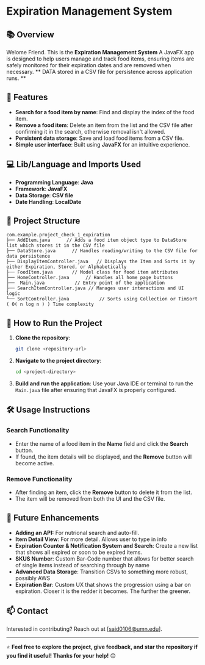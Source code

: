 
# Expiration Management System

## 📚 **Overview**
Welome Friend. This is the **Expiration Management System**  A JavaFX app is designed to help users manage and track food items, 
ensuring items are safely monitored for their expiration dates and are removed when necessary. 
** DATA stored in a CSV file for persistence across application runs. **

## 🚀 **Features**
- **Search for a food item by name**: Find and display the index of the food item.
- **Remove a food item**: Delete an item from the list and the CSV file after confirming it in the search, otherwise removal isn't allowed.
- **Persistent data storage**: Save and load food items from a CSV file.
- **Simple user interface**: Built using **JavaFX** for an intuitive experience.

## 💻 **Lib/Language and Imports Used**
- **Programming Language**: **Java**
- **Framework**: **JavaFX**
- **Data Storage**: **CSV file**
- **Date Handling**: **LocalDate**

## 🔧 **Project Structure**
```
com.example.project_check_1_expiration
├── AddItem.java      // Adds a food item object type to DataStore list which stores it in the CSV file
├── DataStore.java      // Handles reading/writing to the CSV file for data persistence
├── DisplayItemController.java   // Displays the Item and Sorts it by either Expiration, Stored, or Alphabetically
├── FoodItem.java       // Model class for food item attributes
├── HomeController.java      // Handles all home page buttons
├──  Main.java           // Entry point of the application
├── SearchItemController.java // Manages user interactions and UI logic
└── SortController.java           // Sorts using Collection or TimSort ( O( n log n ) ) Time complexity 
```

## 🌟 **How to Run the Project**
1. **Clone the repository**:
   ```bash
   git clone <repository-url>
   ```

2. **Navigate to the project directory**:
   ```bash
   cd <project-directory>
   ```

3. **Build and run the application**:
   Use your Java IDE or terminal to run the `Main.java` file after ensuring that JavaFX is properly configured.

## 🛠️ **Usage Instructions**
### **Search Functionality**
- Enter the name of a food item in the **Name** field and click the **Search** button.
- If found, the item details will be displayed, and the **Remove** button will become active.

### **Remove Functionality**
- After finding an item, click the **Remove** button to delete it from the list.
- The item will be removed from both the UI and the CSV file.

## 🌱 **Future Enhancements**
- **Adding an API:** For nutrional search and auto-fill.
- **Item Detail View**: For more detail. Allows user to type in info
- **Expiration Counter & Notification System and Search**: Create a new list that shows all expired or soon to be expired items.
- **SKUS Number**: Custom Bar-Code number that allows for better search of single items instead of searching through by name
- **Advanced Data Storage**: Transition CSVs to something more robust, possibly AWS
- **Expiration Bar**: Custom UX that shows the progression using a bar on expiration. Closer it is the redder it becomes. The further the greener.


## 📫 **Contact**
Interested in contributing? Reach out at [said0106@umn.edu].

---

⭐️ **Feel free to explore the project, give feedback, and star the repository if you find it useful! Thanks for your help!** 😊
